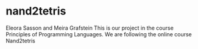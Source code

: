 # nand2tetris
Eleora Sasson and Meira Grafstein
This is our project in the course Principles of Programming Languages.
We are following the online course Nand2tetris
